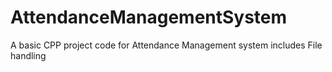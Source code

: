# AttendanceManagementSystem
A basic CPP project code for Attendance Management system includes File handling 
